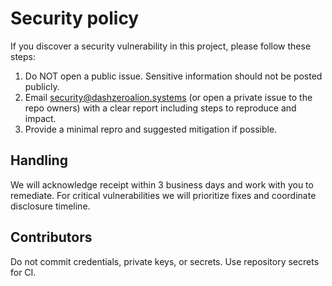 # Security policy

If you discover a security vulnerability in this project, please follow these steps:

1. Do NOT open a public issue. Sensitive information should not be posted publicly.
2. Email security@dashzeroalion.systems (or open a private issue to the repo owners) with a clear report including steps to reproduce and impact.
3. Provide a minimal repro and suggested mitigation if possible.

Handling
--------
We will acknowledge receipt within 3 business days and work with you to remediate. For critical vulnerabilities we will prioritize fixes and coordinate disclosure timeline.

Contributors
------------
Do not commit credentials, private keys, or secrets. Use repository secrets for CI.

